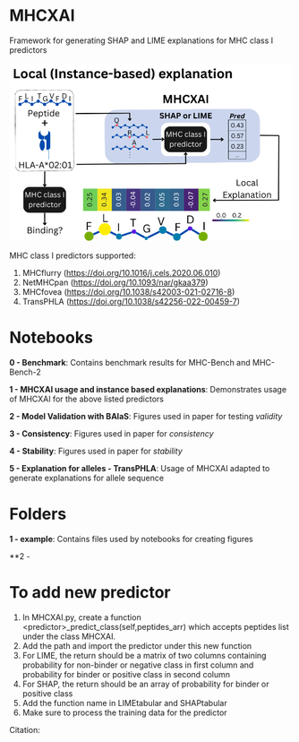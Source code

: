 # MHCXAI
Framework for generating SHAP and LIME explanations for MHC class I predictors

<p align="center"><img src="figures/MHCXAI.png" alt="" width="800"></p>

MHC class I predictors supported:
1. MHCflurry (https://doi.org/10.1016/j.cels.2020.06.010)
2. NetMHCpan (https://doi.org/10.1093/nar/gkaa379)
3. MHCfovea (https://doi.org/10.1038/s42003-021-02716-8)
4. TransPHLA (https://doi.org/10.1038/s42256-022-00459-7)

# Notebooks

**0 - Benchmark**: Contains benchmark results for MHC-Bench and MHC-Bench-2

**1 - MHCXAI usage and instance based explanations**: Demonstrates usage of MHCXAI for the above listed predictors

**2 - Model Validation with BAlaS**: Figures used in paper for testing *validity*

**3 - Consistency**: Figures used in paper for *consistency*

**4 - Stability**: Figures used in paper for *stability*

**5 - Explanation for alleles - TransPHLA**: Usage of MHCXAI adapted to generate explanations for allele sequence

# Folders
**1 - example**: Contains files used by notebooks for creating figures

**2 - 

# To add new predictor
1. In MHCXAI.py, create a function \<predictor\>_predict_class(self,peptides_arr) which accepts peptides list under the class MHCXAI.
2. Add the path and import the predictor under this new function
3. For LIME, the return should be a matrix of two columns containing probability for non-binder or negative class in first column and probability for binder or positive class in second column 
4. For SHAP, the return should be an array of probability for binder or positive class
5. Add the function name in LIMEtabular and SHAPtabular
6. Make sure to process the training data for the predictor


Citation:
```bibtex
```

